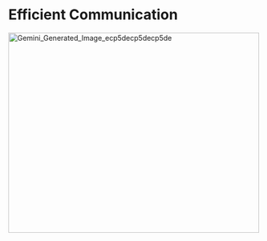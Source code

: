 # Efficient Communication
<img width="500" height="400" alt="Gemini_Generated_Image_ecp5decp5decp5de" src="https://github.com/user-attachments/assets/96d745e4-8e46-47cf-8e32-97e66e36f6ce" />



